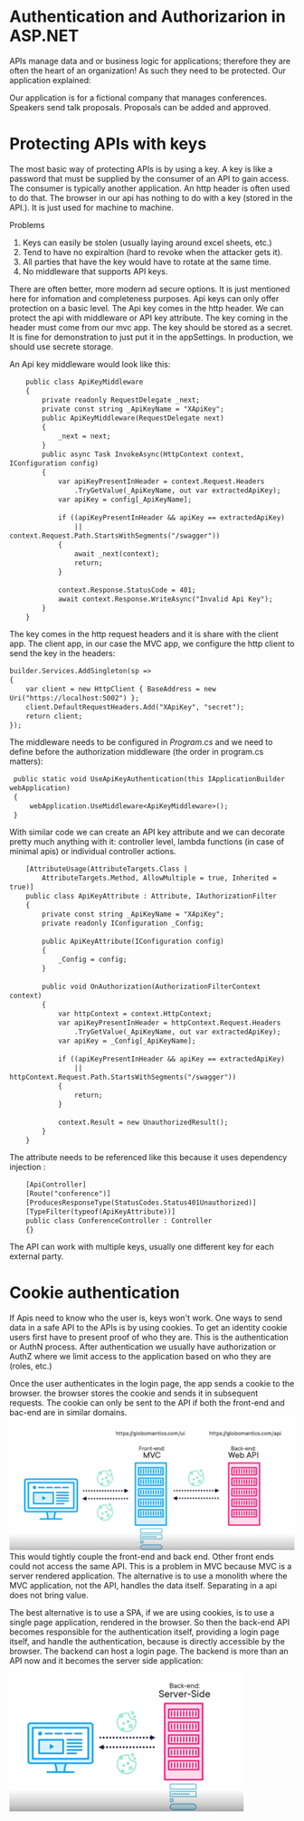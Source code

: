 # Authentication and Authorizarion in ASP.NET

APIs manage data and or business logic for applications; therefore they are often the heart of an organization!
As such they need to be protected.
Our application explained:

Our application is for a fictional company that manages conferences. Speakers send talk proposals.
Proposals can be added and approved.

# Protecting APIs with keys

The most basic way of protecting APIs is by using a key.
A key is like a password that must be supplied by the consumer of an API to gain access.
The consumer is typically another application. An http header is often used to do that. The browser in our api has nothing to do with a key (stored in the API.). It is just used for machine to machine.

Problems

1. Keys can easily be stolen (usually laying around excel sheets, etc.)
1. Tend to have no expiraltion (hard to revoke when the attacker gets it).
1. All parties that have the key would have to rotate at the same time.
1. No middleware that supports API keys.

There are often better, more modern ad secure options. It is just mentioned here for infomation and completeness purposes.
Api keys can only offer protection on a basic level.
The Api key comes in the http header.
We can protect the api with middleware or API key attribute.
The key coming in the header must come from our mvc app. The key should be stored as a secret. It is fine for demonstration to just put it in the appSettings. In production, we should use secrete storage.

An Api key middleware would look like this:

```
    public class ApiKeyMiddleware
    {
        private readonly RequestDelegate _next;
        private const string _ApiKeyName = "XApiKey";
        public ApiKeyMiddleware(RequestDelegate next)
        {
            _next = next;
        }
        public async Task InvokeAsync(HttpContext context, IConfiguration config)
        {
            var apiKeyPresentInHeader = context.Request.Headers
                .TryGetValue(_ApiKeyName, out var extractedApiKey);
            var apiKey = config[_ApiKeyName];

            if ((apiKeyPresentInHeader && apiKey == extractedApiKey)
                || context.Request.Path.StartsWithSegments("/swagger"))
            {
                await _next(context);
                return;
            }

            context.Response.StatusCode = 401;
            await context.Response.WriteAsync("Invalid Api Key");
        }
    }
```

The key comes in the http request headers and it is share with the client app. The client app, in our case the MVC app, we configure the http client to send the key in the headers:

```
builder.Services.AddSingleton(sp =>
{
    var client = new HttpClient { BaseAddress = new Uri("https://localhost:5002") };
    client.DefaultRequestHeaders.Add("XApiKey", "secret");
    return client;
});
```

The middleware needs to be configured in _Program.cs_ and we need to define before the authorization middleware (the order in program.cs matters):

```
 public static void UseApiKeyAuthentication(this IApplicationBuilder webApplication)
 {
     webApplication.UseMiddleware<ApiKeyMiddleware>();
 }
```

With similar code we can create an API key attribute and we can decorate pretty much anything with it: controller level, lambda functions (in case of minimal apis) or individual controller actions.

```
    [AttributeUsage(AttributeTargets.Class |
        AttributeTargets.Method, AllowMultiple = true, Inherited = true)]
    public class ApiKeyAttribute : Attribute, IAuthorizationFilter
    {
        private const string _ApiKeyName = "XApiKey";
        private readonly IConfiguration _Config;

        public ApiKeyAttribute(IConfiguration config)
        {
            _Config = config;
        }

        public void OnAuthorization(AuthorizationFilterContext context)
        {
            var httpContext = context.HttpContext;
            var apiKeyPresentInHeader = httpContext.Request.Headers
                .TryGetValue(_ApiKeyName, out var extractedApiKey);
            var apiKey = _Config[_ApiKeyName];

            if ((apiKeyPresentInHeader && apiKey == extractedApiKey)
                || httpContext.Request.Path.StartsWithSegments("/swagger"))
            {
                return;
            }

            context.Result = new UnauthorizedResult();
        }
    }
```

The attribute needs to be referenced like this because it uses dependency injection :

```
    [ApiController]
    [Route("conference")]
    [ProducesResponseType(StatusCodes.Status401Unauthorized)]
    [TypeFilter(typeof(ApiKeyAttribute))]
    public class ConferenceController : Controller
    {}
```

The API can work with multiple keys, usually one different key for each external party.

# Cookie authentication

If Apis need to know who the user is, keys won't work.
One ways to send data in a safe API to the APIs is by using cookies. To get an identity cookie users first have to present proof of who they are.
This is the authentication or AuthN process.
After authentication we usually have authorization or AuthZ where we limit access to the application based on who they are (roles, etc.)

Once the user authenticates in the login page, the app sends a cookie to the browser. the browser stores the cookie and sends it in subsequent requests.
The cookie can only be sent to the API if both the front-end and bac-end are in similar domains.
![](doc/cookie.png)
This would tightly couple the front-end and back end. Other front ends could not access the same API.
This is a problem in MVC because MVC is a server rendered application.
The alternative is to use a monolith where the MVC application, not the API, handles the data itself. Separating in a api does not bring value.

The best alternative is to use a SPA, if we are using cookies, is to use a single page application, rendered in the browser. So then the back-end API becomes responsible for the authentication itself, providing a login page itself, and handle the authentication, because is directly accessible by the browser.
The backend can host a login page. The backend is more than an API now and it becomes the server side application:

![](doc/cookieSpa.png)
